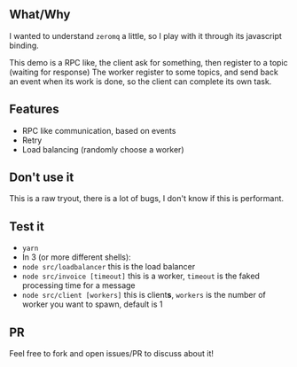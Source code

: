 ## What/Why
I wanted to understand `zeromq` a little, so I play with it through its javascript binding.

This demo is a RPC like, the client ask for something, then register to a topic (waiting for response)
The worker register to some topics, and send back an event when its work is done, so the client can complete its own task.

## Features
 - RPC like communication, based on events
 - Retry
 - Load balancing (randomly choose a worker)

## Don't use it
This is a raw tryout, there is a lot of bugs, I don't know if this is performant.

## Test it
 - `yarn`
 - In 3 (or more different shells):
  - `node src/loadbalancer` this is the load balancer
  - `node src/invoice [timeout]` this is a worker, `timeout` is the faked processing time for a message
  - `node src/client [workers]` this is client**s**, `workers` is the number of worker you want to spawn, default is 1

## PR
Feel free to fork and open issues/PR to discuss about it!
